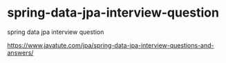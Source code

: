 # spring-data-jpa-interview-question
spring data jpa interview question

https://www.javatute.com/jpa/spring-data-jpa-interview-questions-and-answers/
